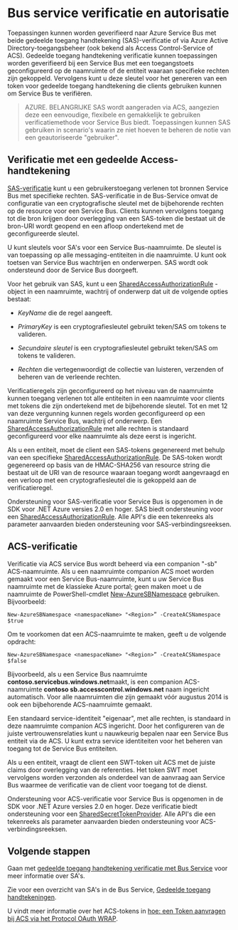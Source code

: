 <properties 
    pageTitle="Service Bus verificatie en autorisatie | Microsoft Azure"
    description="Overzicht van de verificatie Shared Access handtekening (SAS)."
    services="service-bus"
    documentationCenter="na"
    authors="sethmanheim"
    manager="timlt"
    editor="" />
<tags 
    ms.service="service-bus"
    ms.devlang="na"
    ms.topic="article"
    ms.tgt_pltfrm="na"
    ms.workload="na"
    ms.date="10/03/2016"
    ms.author="sethm" />

# <a name="service-bus-authentication-and-authorization"></a>Bus service verificatie en autorisatie

Toepassingen kunnen worden geverifieerd naar Azure Service Bus met beide gedeelde toegang handtekening (SAS)-verificatie of via Azure Active Directory-toegangsbeheer (ook bekend als Access Control-Service of ACS). Gedeelde toegang handtekening verificatie kunnen toepassingen worden geverifieerd bij een Service Bus met een toegangstoets geconfigureerd op de naamruimte of de entiteit waaraan specifieke rechten zijn gekoppeld. Vervolgens kunt u deze sleutel voor het genereren van een token voor gedeelde toegang handtekening die clients gebruiken kunnen om Service Bus te verifiëren.

>AZURE. BELANGRIJKE SAS wordt aangeraden via ACS, aangezien deze een eenvoudige, flexibele en gemakkelijk te gebruiken verificatiemethode voor Service Bus biedt. Toepassingen kunnen SAS gebruiken in scenario's waarin ze niet hoeven te beheren de notie van een geautoriseerde "gebruiker".

## <a name="shared-access-signature-authentication"></a>Verificatie met een gedeelde Access-handtekening

[SAS-verificatie](service-bus-sas-overview.md) kunt u een gebruikerstoegang verlenen tot bronnen Service Bus met specifieke rechten. SAS-verificatie in de Bus-Service omvat de configuratie van een cryptografische sleutel met de bijbehorende rechten op de resource voor een Service Bus. Clients kunnen vervolgens toegang tot die bron krijgen door overlegging van een SAS-token die bestaat uit de bron-URI wordt geopend en een afloop ondertekend met de geconfigureerde sleutel.

U kunt sleutels voor SA's voor een Service Bus-naamruimte. De sleutel is van toepassing op alle messaging-entiteiten in die naamruimte. U kunt ook toetsen van Service Bus wachtrijen en onderwerpen. SAS wordt ook ondersteund door de Service Bus doorgeeft.

Voor het gebruik van SAS, kunt u een [SharedAccessAuthorizationRule](https://msdn.microsoft.com/library/azure/microsoft.servicebus.messaging.sharedaccessauthorizationrule.aspx) -object in een naamruimte, wachtrij of onderwerp dat uit de volgende opties bestaat:

- *KeyName* die de regel aangeeft.

- *PrimaryKey* is een cryptografiesleutel gebruikt teken/SAS om tokens te valideren.

- *Secundaire sleutel* is een cryptografiesleutel gebruikt teken/SAS om tokens te valideren.

- *Rechten* die vertegenwoordigt de collectie van luisteren, verzenden of beheren van de verleende rechten.

Verificatieregels zijn geconfigureerd op het niveau van de naamruimte kunnen toegang verlenen tot alle entiteiten in een naamruimte voor clients met tokens die zijn ondertekend met de bijbehorende sleutel. Tot en met 12 van deze vergunning kunnen regels worden geconfigureerd op een naamruimte Service Bus, wachtrij of onderwerp. Een [SharedAccessAuthorizationRule](https://msdn.microsoft.com/library/azure/microsoft.servicebus.messaging.sharedaccessauthorizationrule.aspx) met alle rechten is standaard geconfigureerd voor elke naamruimte als deze eerst is ingericht.

Als u een entiteit, moet de client een SAS-tokens gegenereerd met behulp van een specifieke [SharedAccessAuthorizationRule](https://msdn.microsoft.com/library/azure/microsoft.servicebus.messaging.sharedaccessauthorizationrule.aspx). De SAS-token wordt gegenereerd op basis van de HMAC-SHA256 van resource string die bestaat uit de URI van de resource waaraan toegang wordt aangevraagd en een verloop met een cryptografiesleutel die is gekoppeld aan de verificatieregel.

Ondersteuning voor SAS-verificatie voor Service Bus is opgenomen in de SDK voor .NET Azure versies 2.0 en hoger. SAS biedt ondersteuning voor een [SharedAccessAuthorizationRule](https://msdn.microsoft.com/library/azure/microsoft.servicebus.messaging.sharedaccessauthorizationrule.aspx). Alle API's die een tekenreeks als parameter aanvaarden bieden ondersteuning voor SAS-verbindingsreeksen.

## <a name="acs-authentication"></a>ACS-verificatie

Verificatie via ACS service Bus wordt beheerd via een companion "-sb" ACS-naamruimte. Als u een naamruimte companion ACS moet worden gemaakt voor een Service Bus-naamruimte, kunt u uw Service Bus naamruimte met de klassieke Azure portal; geen maken moet u de naamruimte de PowerShell-cmdlet [New-AzureSBNamespace](https://msdn.microsoft.com/library/azure/dn495165.aspx) gebruiken. Bijvoorbeeld:

```
New-AzureSBNamespace <namespaceName> "<Region>” -CreateACSNamespace $true
```

Om te voorkomen dat een ACS-naamruimte te maken, geeft u de volgende opdracht:

```
New-AzureSBNamespace <namespaceName> "<Region>” -CreateACSNamespace $false
```

Bijvoorbeeld, als u een Service Bus naamruimte **contoso.servicebus.windows.net**maakt, is een companion ACS-naamruimte **contoso sb.accesscontrol.windows.net** naam ingericht automatisch. Voor alle naamruimten die zijn gemaakt vóór augustus 2014 is ook een bijbehorende ACS-naamruimte gemaakt.

Een standaard service-identiteit "eigenaar", met alle rechten, is standaard in deze naamruimte companion ACS ingericht. Door het configureren van de juiste vertrouwensrelaties kunt u nauwkeurig bepalen naar een Service Bus entiteit via de ACS. U kunt extra service identiteiten voor het beheren van toegang tot de Service Bus entiteiten.

Als u een entiteit, vraagt de client een SWT-token uit ACS met de juiste claims door overlegging van de referenties. Het token SWT moet vervolgens worden verzonden als onderdeel van de aanvraag aan Service Bus waarmee de verificatie van de client voor toegang tot de dienst.

Ondersteuning voor ACS-verificatie voor Service Bus is opgenomen in de SDK voor .NET Azure versies 2.0 en hoger. Deze verificatie biedt ondersteuning voor een [SharedSecretTokenProvider](https://msdn.microsoft.com/library/azure/microsoft.servicebus.sharedsecrettokenprovider.aspx). Alle API's die een tekenreeks als parameter aanvaarden bieden ondersteuning voor ACS-verbindingsreeksen.

## <a name="next-steps"></a>Volgende stappen

Gaan met [gedeelde toegang handtekening verificatie met Bus Service](service-bus-shared-access-signature-authentication.md) voor meer informatie over SA's.

Zie voor een overzicht van SA's in de Bus Service, [Gedeelde toegang handtekeningen](service-bus-sas-overview.md).

U vindt meer informatie over het ACS-tokens in [hoe: een Token aanvragen bij ACS via het Protocol OAuth WRAP](https://msdn.microsoft.com/library/hh674475.aspx).




